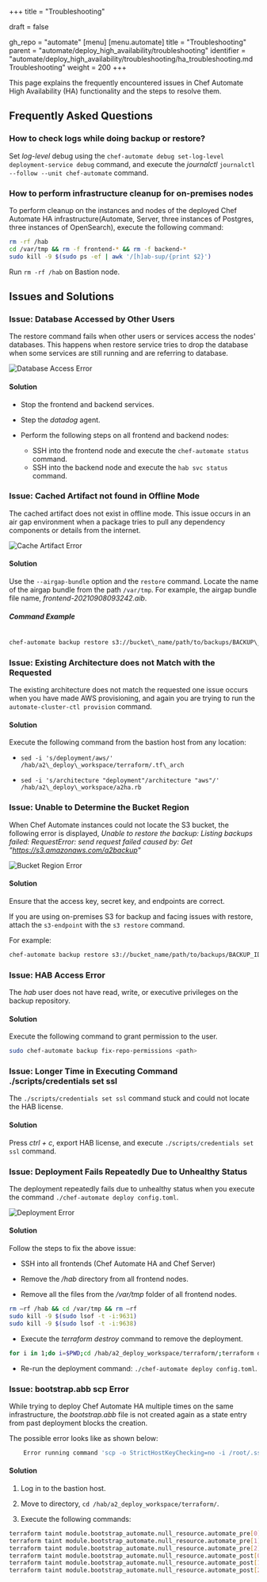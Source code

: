 +++
title = "Troubleshooting"

draft = false

gh_repo = "automate"
[menu]
  [menu.automate]
    title = "Troubleshooting"
    parent = "automate/deploy_high_availability/troubleshooting"
    identifier = "automate/deploy_high_availability/troubleshooting/ha_troubleshooting.md Troubleshooting"
    weight = 200
+++

This page explains the frequently encountered issues in Chef Automate High Availability (HA) functionality and the steps to resolve them.

## Frequently Asked Questions

### How to check logs while doing backup or restore?

Set *log-level* debug using the `chef-automate debug set-log-level deployment-service debug` command, and execute the *journalctl* `journalctl --follow --unit chef-automate` command.

### How to perform infrastructure cleanup for on-premises nodes

To perform cleanup on the instances and nodes of the deployed Chef Automate HA infrastructure(Automate, Server, three instances of Postgres, three instances of OpenSearch), execute the following command:

```bash
rm -rf /hab
cd /var/tmp && rm -f frontend-* && rm -f backend-*
sudo kill -9 $(sudo ps -ef | awk '/[h]ab-sup/{print $2}')
```

Run `rm -rf /hab` on Bastion node.

## Issues and Solutions

### Issue: Database Accessed by Other Users

The restore command fails when other users or services access the nodes' databases. This happens when restore service tries to drop the database when some services are still running and are referring to database.

![Database Access Error](/images/automate/ha_faq_access.png)

#### Solution

- Stop the frontend and backend services.

- Step the *datadog* agent.

- Perform the following steps on all frontend and backend nodes:

  - SSH into the frontend node and execute the `chef-automate status` command.
  - SSH into the backend node and execute the `hab svc status` command.

### Issue: Cached Artifact not found in Offline Mode

The cached artifact does not exist in offline mode. This issue occurs in an air gap environment when a package tries to pull any dependency components or details from the internet.

![Cache Artifact Error](/images/automate/ha_faq_cache.png)

#### Solution

Use the `--airgap-bundle` option and the `restore` command. Locate the name of the airgap bundle from the path `/var/tmp`. For example, the airgap bundle file name, *frontend-20210908093242.aib*.

##### Command Example

```bash

chef-automate backup restore s3://bucket\_name/path/to/backups/BACKUP\_ID --patch-config </path/to/patch.toml> --skip-preflight --s3-access-key "Access\_Key" --s3-secret-key "Secret\_Key" --airgap-bundle /var/tmp/<airgap-bundle>

```

### Issue: Existing Architecture does not Match with the Requested

The existing architecture does not match the requested one issue occurs when you have made AWS provisioning, and again you are trying to run the `automate-cluster-ctl provision` command.

#### Solution

Execute the following command from the bastion host from any location:

- `sed -i 's/deployment/aws/' /hab/a2\_deploy\_workspace/terraform/.tf\_arch`

- `sed -i 's/architecture "deployment"/architecture "aws"/' /hab/a2\_deploy\_workspace/a2ha.rb`

### Issue: Unable to Determine the Bucket Region

When Chef Automate instances could not locate the S3 bucket, the following error is displayed, *Unable to restore the backup: Listing backups failed: RequestError: send request failed caused by: Get "https://s3.amazonaws.com/a2backup"*

![Bucket Region Error](/images/automate/ha_faq_bucket_region.png)

#### Solution

Ensure that the access key, secret key, and endpoints are correct.

If you are using on-premises S3 for backup and facing issues with restore, attach the `s3-endpoint` with  the `s3 restore` command.

For example:

```bash
chef-automate backup restore s3://bucket_name/path/to/backups/BACKUP_ID --skip-preflight --s3-access-key "Access_Key" --s3-secret-key "Secret_Key" --s3-endpoint "<URL>"
```

### Issue: HAB Access Error

The *hab* user does not have read, write, or executive privileges on the backup repository.

#### Solution

Execute the following command to grant permission to the user.

```bash
sudo chef-automate backup fix-repo-permissions <path>
```

### Issue: Longer Time in Executing Command ./scripts/credentials set ssl

The `./scripts/credentials set ssl` command stuck and could not locate the HAB license.

#### Solution

Press *ctrl + c*, export HAB license, and execute `./scripts/credentials set ssl` command.

### Issue: Deployment Fails Repeatedly Due to Unhealthy Status

The deployment repeatedly fails due to unhealthy status when you execute the command `./chef-automate deploy config.toml`.

![Deployment Error](/images/automate/ha_faq_deployfail.png)

#### Solution

Follow the steps to fix the above issue:

- SSH into all frontends (Chef Automate HA and Chef Server)

- Remove the */hab* directory from all frontend nodes.

- Remove all the files from the */var/tmp* folder of all frontend nodes.

```bash
rm –rf /hab && cd /var/tmp && rm –rf
sudo kill -9 $(sudo lsof -t -i:9631)
sudo kill -9 $(sudo lsof -t -i:9638)
```

- Execute the *terraform destroy* command to remove the deployment.

```bash
for i in 1;do i=$PWD;cd /hab/a2_deploy_workspace/terraform/;terraform destroy;cd $i;done
```

- Re-run the deployment command: `./chef-automate deploy config.toml`.

### Issue: bootstrap.abb scp Error

While trying to deploy Chef Automate HA multiple times on the same infrastructure, the *bootstrap.abb* file is not created again as a state entry from past deployment blocks the creation.

The possible error looks like as shown below:

```bash
    Error running command 'scp -o StrictHostKeyChecking=no -i /root/.ssh/a2ha-hub cloud-user@<ip>5:/var/tmp/bootstrap.abb bootstrap8e143d7d.abb': exit status 1. Output: scp: /var/tmp/bootstrap.abb: No such file or directory
```

#### Solution

1. Log in to the bastion host.

1. Move to directory, `cd /hab/a2_deploy_workspace/terraform/`.

1. Execute the following commands:

```bash
terraform taint module.bootstrap_automate.null_resource.automate_pre[0]
terraform taint module.bootstrap_automate.null_resource.automate_pre[1]
terraform taint module.bootstrap_automate.null_resource.automate_pre[2]
terraform taint module.bootstrap_automate.null_resource.automate_post[0]
terraform taint module.bootstrap_automate.null_resource.automate_post[1]
terraform taint module.bootstrap_automate.null_resource.automate_post[2]
```

